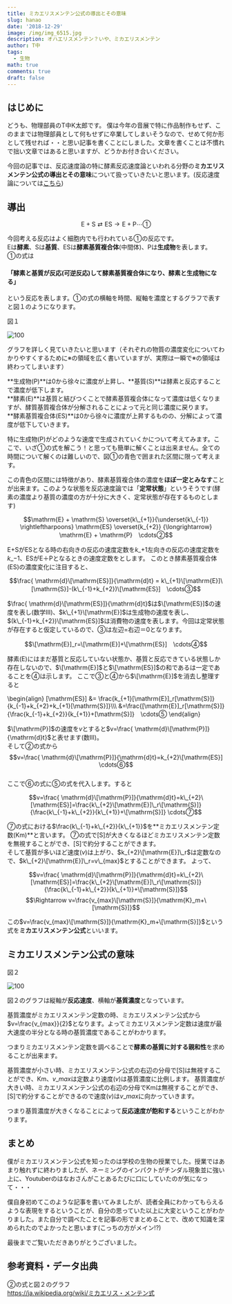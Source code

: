 ```yaml
---
title: ミカエリスメンテン公式の導出とその意味
slug: hanao
date: '2018-12-29'
image: /img/img_6515.jpg
description: オハエリスメンテン？いや、ミカエリスメンテン
author: T中
tags:
  - 生物
math: true
comments: true
draft: false
---
```


## はじめに

どうも、物理部員のT中K太郎です。
僕は今年の音展で特に作品制作もせず、このままでは物理部員として何もせずに卒業してしまいそうなので、せめて何か形として残せれば・・と思い記事を書くことにしました。文章を書くことは不慣れで拙い文章ではあると思いますが、どうかお付き合いください。

今回の記事では、反応速度論の特に酵素反応速度論といわれる分野の**ミカエリスメンテン公式の導出とその意味**について扱っていきたいと思います。(反応速度論については[こちら](/img/sokudo.pdf))

## 導出

$$\mathrm{E}+\mathrm{S} \rightleftarrows \mathrm{E}\mathrm{S} \rightarrow \mathrm{E}+\mathrm{P}　\cdots①$$

今回考える反応はよく細胞内でも行われている①の反応です。  
Eは**酵素**、Sは**基質**、ESは**酵素基質複合体**(中間体)、Pは**生成物**を表します。  
①の式は
#### 「酵素と基質が反応(可逆反応)して酵素基質複合体になり、酵素と生成物になる」
という反応を表します。①の式の横軸を時間、縦軸を濃度とするグラフで表すと図１のようになります。

図１

![](/img/36378.jpg "100")

グラフを詳しく見ていきたいと思います（それぞれの物質の濃度変化についてわかりやすくするために※の領域を広く書いていますが、実際は一瞬で※の領域は終わってしまいます）  

**生成物(P)**は0から徐々に濃度が上昇し、**基質(S)**は酵素と反応することで濃度が低下します。  
**酵素(E)**は基質と結びつくことで酵素基質複合体になって濃度は低くなりますが、酵質基質複合体が分解されることによって元と同じ濃度に戻ります。  
**酵素基質複合体(ES)**は0から徐々に濃度が上昇するものの、分解によって濃度が低下していきます。



特に生成物(P)がどのような速度で生成されていくかについて考えてみます。ここで、いざ①の式を解こう！と思っても簡単に解くことは出来ません。全ての時間について解くのは難しいので、図①の青色で囲まれた区間に限って考えます。

この青色の区間には特徴があり、酵素基質複合体の濃度を**ほぼ一定とみなす**ことが出来ます。このような状態を反応速度論では「**定常状態**」というそうです(酵素の濃度より基質の濃度の方が十分に大きく、定常状態が存在するものとします)

$$\mathrm{E} + \mathrm{S} \overset{k\_{+1}}{\underset{k\_{-1}} \rightleftharpoons} \mathrm{ES}  \overset{k_{+2}} {\longrightarrow} \mathrm{E} + \mathrm{P}　\cdots②$$

E+SがESとなる時の右向きの反応の速度定数を$k\_{+1}$左向きの反応の速度定数を$k\_{-1}$、ESが$\mathrm{E}＋\mathrm{P}$となるときの速度定数をとします。
このとき酵素基質複合体(ES)の濃度変化に注目すると、

$$\frac{ \mathrm{d}\[\mathrm{ES}]}{\mathrm{d}t} = k\_{+1}\[\mathrm{E}]\[\mathrm{S}]-(k\_{-1}+k_{+2})\[\mathrm{ES}]　\cdots③$$

$\frac{ \mathrm{d}\[\mathrm{ES}]}{\mathrm{d}t}$は$\[\mathrm{ES}]$の速度を表し(数学Ⅲ)、$k\_{+1}\[\mathrm{E}]$は生成物の速度を表し、$(k\_{-1}+k_{+2})\[\mathrm{ES}]$は消費物の速度を表します。今回は定常状態が存在すると仮定しているので、③は左辺=右辺＝0となります。

$$\[\mathrm{E}]_r=\[\mathrm{E}]+\[\mathrm{ES}]　\cdots④$$

酵素($\mathrm{E}$)にはまだ基質と反応していない状態か、基質と反応できている状態しか存在しないので、$\[\mathrm{E}]$と$\[\mathrm{ES}]$の和であるは一定であることを④は示します。
ここで③と④から$\[\mathrm{E}]$を消去し整理すると

\begin{align}
\[\mathrm{ES}] &= \frac{k_{+1}\[\mathrm{E}]\_r\[\mathrm{S}]} {k\_{-1}+k\_{+2}+k\_{+1}\[\mathrm{S}]}\\\\\\
&=\frac{\[\mathrm{E}]\_r\[\mathrm{S}]} {\frac{k\_{-1}+k\_{+2}}{k\_{+1}}+\[\mathrm{S}]}　\cdots⑤
\end{align}

$\[\mathrm{P}]$の速度を$v$とすると$v=\frac{ \mathrm{d}\[\mathrm{P}]}{\mathrm{d}t}$と表せます(数Ⅲ)。\
そして②の式から$$v=\frac{ \mathrm{d}\[\mathrm{P}]}{\mathrm{d}t}=k_{+2}\[\mathrm{ES}]  \cdots⑥$$\
ここで⑥の式に⑤の式を代入します。すると

$$v=\frac{ \mathrm{d}\[\mathrm{P}]}{\mathrm{d}t}=k\_{+2}\[\mathrm{ES}]=\frac{k\_{+2}\[\mathrm{E}]\_r\[\mathrm{S}]} {\frac{k\_{-1}+k\_{+2}}{k\_{+1}}+\[\mathrm{S}]}  \cdots⑦$$

⑦の式における$\frac{k\_{-1}+k\_{+2}}{k\_{+1}}$を**ミカエリスメンテン定数(Km)**と言います。
⑦の式で\[S]が大きくなるほどミカエリスメンテン定数を無視することができ、\[S]で約分することができます。\
そして基質が多いほど速度($v$)は上がり、$k_{+2}\[\mathrm{E}]\_r$は定数なので、$k\_{+2}\[\mathrm{E}]\_r=v\_{max}$とすることができます。
よって、

$$v=\frac{ \mathrm{d}\[\mathrm{P}]}{\mathrm{d}t}=k\_{+2}\[\mathrm{ES}]=\frac{k\_{+2}\[\mathrm{E}]\_r\[\mathrm{S}]} {\frac{k\_{-1}+k\_{+2}}{k\_{+1}}+\[\mathrm{S}]}$$
$$\Rightarrow v=\frac{v_{max}\[\mathrm{S}]}{\mathrm{K}_m+\[\mathrm{S}]}$$

この$v=\frac{v_{max}\[\mathrm{S}]}{\mathrm{K}_m+\[\mathrm{S}]}$という式を**ミカエリスメンテン公式**といいます。

## ミカエリスメンテン公式の意味

図２

![](/img/400px-s-vplot.gif "100")

図２のグラフは縦軸が**反応速度**、横軸が**基質濃度**となっています。

基質濃度がミカエリスメンテン定数の時、ミカエリスメンテン公式から$v=\frac{v_{max}}{2}$となります。よってミカエリスメンテン定数は速度が最大速度の半分となる時の基質濃度であることがわかります。

つまりミカエリスメンテン定数を調べることで**酵素の基質に対する親和性**を求めることが出来ます。

基質濃度が小さい時、ミカエリスメンテン公式の右辺の分母で\[S]は無視することができ、$\mathrm{Km}$、$v\_{max}$は定数より速度($v$)は基質濃度に比例します。
基質濃度が大きい時、ミカエリスメンテン公式の右辺の分母で$\mathrm{Km}$は無視することができ、\[S]で約分することができるので速度($v$)は$v\_{max}$に向かっていきます。  

つまり基質濃度が大きくなることによって**反応速度が飽和する**ということがわかります。

## まとめ

僕がミカエリスメンテン公式を知ったのは学校の生物の授業でした。授業ではあまり触れずに終わりましたが、ネーミングのインパクトがチンダル現象並に強い上に、Youtuberのはなおさんがことあるたびに口にしていたのが気になって・・・

僕自身初めてこのような記事を書いてみましたが、読者全員にわかってもらえるような表現をするということが、自分の思っていた以上に大変ということがわかりました。また自分で調べたことを記事の形でまとめることで、改めて知識を深められたのでよかったと思います(こっちの方がメイン!?)

最後までご覧いただきありがとうございました。

## 参考資料・データ出典

②の式と図２のグラフ\
https://ja.wikipedia.org/wiki/ミカエリス・メンテン式
